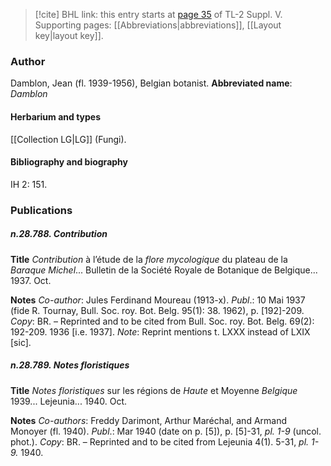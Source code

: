 > [!cite] BHL link: this entry starts at [page 35](https://www.biodiversitylibrary.org/page/33259081) of TL-2 Suppl. V.
> Supporting pages: [[Abbreviations|abbreviations]], [[Layout key|layout key]].

### Author

Damblon, Jean (fl. 1939-1956), Belgian botanist. 
**Abbreviated name**: *Damblon*

#### Herbarium and types

[[Collection LG|LG]] (Fungi).

#### Bibliography and biography

IH 2: 151.

### Publications

##### n.28.788. Contribution

**Title**
*Contribution* à l’étude de la *flore mycologique* du plateau de la *Baraque Michel*... Bulletin de la Société Royale de Botanique de Belgique... 1937. Oct.

**Notes**
*Co-author*: Jules Ferdinand Moureau (1913-x).
*Publ*.: 10 Mai 1937 (fide R. Tournay, Bull. Soc. roy. Bot. Belg. 95(1): 38. 1962), p. \[192\]-209.
*Copy*: BR. – Reprinted and to be cited from Bull. Soc. roy. Bot. Belg. 69(2): 192-209. 1936 \[i.e. 1937\].
*Note*: Reprint mentions t. LXXX instead of LXIX \[sic\].

##### n.28.789. Notes floristiques

**Title**
*Notes floristiques* sur les régions de *Haute* et Moyenne *Belgique* 1939... Lejeunia... 1940. Oct.

**Notes**
*Co-authors*: Freddy Darimont, Arthur Maréchal, and Armand Monoyer (fl. 1940).
*Publ*.: Mar 1940 (date on p. \[5\]), p. \[5\]-31, *pl. 1-9* (uncol. phot.). *Copy*: BR. – Reprinted and to be cited from Lejeunia 4(1). 5-31, *pl. 1-9.* 1940.

